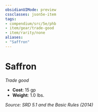 ```yaml
---
obsidianUIMode: preview
cssclasses: json5e-item
tags:
- compendium/src/5e/phb
- item/gear/trade-good
- item/rarity/none
aliases: 
- "Saffron"
---
```

# Saffron
*Trade good*  

- **Cost**: 15 gp
- **Weight**: 1.0 lbs.

*Source: SRD 5.1 and the Basic Rules (2014)*